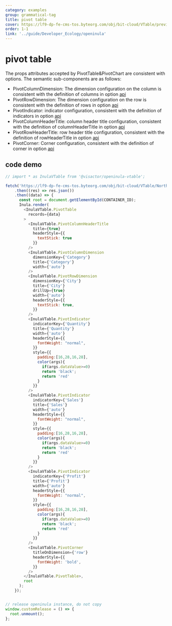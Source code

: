 ```yaml
---
category: examples
group: grammatical-tag
title: pivot table
cover: https://lf9-dp-fe-cms-tos.byteorg.com/obj/bit-cloud/VTable/preview/pivot-table.png
order: 1-1
link: '../guide/Developer_Ecology/openinula'
---
```


# pivot table

The props attributes accepted by PivotTable&PivotChart are consistent with options. The semantic sub-components are as follows:

- PivotColumnDimension: The dimension configuration on the column is consistent with the definition of columns in option [api](../../option/PivotTable-columns-text#headerType)
- PivotRowDimension: The dimension configuration on the row is consistent with the definition of rows in option [api](../../option/PivotTable-rows-text#headerType)
- PivotIndicator: indicator configuration, consistent with the definition of indicators in option [api](../../option/PivotTable-indicators-text#cellType)
- PivotColumnHeaderTitle: column header title configuration, consistent with the definition of columnHeaderTitle in option [api](../../option/PivotTable#rowHeaderTitle)
- PivotRowHeaderTitle: row header title configuration, consistent with the definition of rowHeaderTitle in option [api](../../option/PivotTable#columnHeaderTitle)
- PivotCorner: Corner configuration, consistent with the definition of corner in option [api](../../option/PivotTable#corner)

## code demo
```javascript livedemo template=vtable-openinula
// import * as InulaVTable from '@visactor/openinula-vtable';

fetch('https://lf9-dp-fe-cms-tos.byteorg.com/obj/bit-cloud/VTable/North_American_Superstore_Pivot_data.json')
    .then((res) => res.json())
    .then((data) => {
      const root = document.getElementById(CONTAINER_ID);
      Inula.render(
        <InulaVTable.PivotTable
          records={data}
        >
          <InulaVTable.PivotColumnHeaderTitle
            title={true}
            headerStyle={{
              textStick: true
            }}
          />
          <InulaVTable.PivotColumnDimension
            dimensionKey={'Category'}
            title={'Category'}
            width={'auto'}
          />
          <InulaVTable.PivotRowDimension
            dimensionKey={'City'}
            title={'City'}
            drillUp={true}
            width={'auto'}
            headerStyle={{
              textStick: true,
            }}
          />
          <InulaVTable.PivotIndicator
            indicatorKey={'Quantity'}
            title={'Quantity'}
            width={'auto'}
            headerStyle={{
              fontWeight: "normal",
            }}
            style={{
              padding:[16,28,16,28],
              color(args){
                if(args.dataValue>=0)
                return 'black';
                return 'red'
              }
            }}
          />
          <InulaVTable.PivotIndicator
            indicatorKey={'Sales'}
            title={'Sales'}
            width={'auto'}
            headerStyle={{
              fontWeight: "normal",
            }}
            style={{
              padding:[16,28,16,28],
              color(args){
                if(args.dataValue>=0)
                return 'black';
                return 'red'
              }
            }}
          />
          <InulaVTable.PivotIndicator
            indicatorKey={'Profit'}
            title={'Profit'}
            width={'auto'}
            headerStyle={{
              fontWeight: "normal",
            }}
            style={{
              padding:[16,28,16,28],
              color(args){
                if(args.dataValue>=0)
                return 'black';
                return 'red'
              }
            }}
          />
          <InulaVTable.PivotCorner
            titleOnDimension={'row'}
            headerStyle={{
              fontWeight: 'bold',
            }}
          />
        </InulaVTable.PivotTable>,
        root
      );
    });


// release openinula instance, do not copy
window.customRelease = () => {
  root.unmount();
};
```